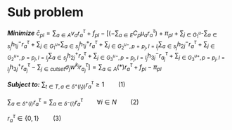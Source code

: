 ﻿Sub problem
===================



***Minimize***
$\bar{c}_{pl}=\sum_{a\in A}v_{a}r_{a}^{\tau}+f_{pl}-[(-\sum_{a\in E}C_{p}\mu_{a}r_{a}^{\tau })+\pi_{pl}+\sum_{j\in G_{1}^{u-}} \sum_{a\in s_{j}}h_{1j}^{-}r_{a}^{\tau}+\sum_{j\in G_{1}^{u+}} \sum_{a\in s_{j}}h_{1j}^{+}r_{a}^{\tau}+\sum_{j\in G_{2}^{u-},p=p_{j},l=l_{j}} \sum_{a\in s_{j}}h_{2j}^{-}r_{a}^{\tau}+\sum_{j\in G_{2}^{u+},p=p_{j},l=l_{j}} \sum_{a\in s_{j}}h_{2j}^{+}r_{a}^{\tau}+\sum_{j\in G_{3}^{u-},p=p_{j},l=l_{j}} h_{3j}^{-}r_{a_{j}}^{\tau}+\sum_{j\in G_{3}^{u+},p=p_{j},l=l_{j}} h_{3j}^{+}r_{a_{j}}^{\tau}-\sum_{j\in cutset}\sigma_{j}w^{k_{j}}r_{a_{j}}^{\tau} ]
 =\sum_{a\in A}(*)r_{a}^{\tau}+f_{pl}-\pi_{pl}$

***Subject to:***
$\sum_{t\in T,a\in\delta ^{+}(l_{t}))}r_{a}^{\tau}\geqslant 1 \qquad (1)$

$\sum_{a\in\delta ^{+}(i)}r_{a}^{\tau}=\sum_{a\in\delta ^{-}(i)}r_{a}^{\tau} \qquad \forall i\in N\qquad (2)$

$r_{a}^{\tau}\in \left \{ 0,1 \right \}  \qquad (3)$


